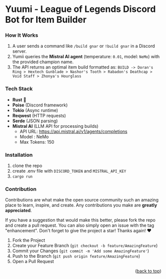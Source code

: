 # **Yuumi - League of Legends Discord Bot for Item Builder**

### **How It Works**
1. A user sends a command like `/build gnar` or `!build gnar` in a Discord server.
2. Yumii queries the **Mistral AI agent** (temperature: `0.01`, model: `NeMo`) with the provided champion name.
3. The API returns an optimal item build formatted as:   `BUILD -> Doran's Ring > Hextech Gunblade > Nashor's Tooth > Rabadon's Deathcap > Void Staff > Zhonya's Hourglass`

### Tech Stack
- **Rust** 🦀
- **Poise** (Discord framework)
- **Tokio** (Async runtime)
- **Reqwest** (HTTP requests)
- **Serde** (JSON parsing)
- **Mistral AI** (LLM API for processing builds)
  - API URL: https://api.mistral.ai/v1/agents/completions
  - Model : NeMo
  - Max Tokens: 150

### Installation
1. clone the repo 
2. create .env file with `DISCORD_TOKEN` and `MISTRAL_API_KEY`
3. `cargo run`

### Contribution
Contributions are what make the open source community such an amazing place to learn, inspire, and create. Any contributions you make are **greatly appreciated**.

If you have a suggestion that would make this better, please fork the repo and create a pull request. You can also simply open an issue with the tag "enhancement".
Don't forget to give the project a star! Thanks again! ❤️

1. Fork the Project
2. Create your Feature Branch (`git checkout -b feature/AmazingFeature`)
3. Commit your Changes (`git commit -m 'Add some AmazingFeature'`)
4. Push to the Branch (`git push origin feature/AmazingFeature`)
5. Open a Pull Request

<p align="right">(<a href="#top">back to top</a>)</p>



